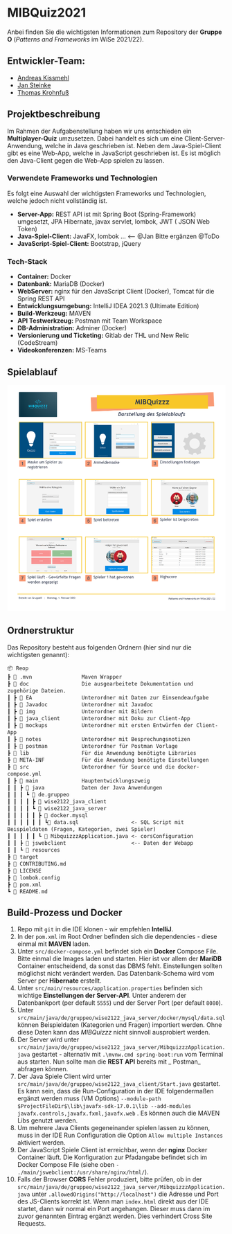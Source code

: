 # MIBQuiz2021

Anbei finden Sie die wichtigsten Informationen zum Repository der **Gruppe O** (*Patterns and Frameworks* im WiSe
2021/22).

## Entwickler-Team:

* [Andreas Kissmehl](https://git.mylab.th-luebeck.de/andreas.kissmehl)
* [Jan Steinke](https://git.mylab.th-luebeck.de/jan.steinke)
* [Thomas Krohnfuß](https://git.mylab.th-luebeck.de/BSG2000)

## Projektbeschreibung

Im Rahmen der Aufgabenstellung haben wir uns entschieden ein **Multiplayer-Quiz** umzusetzen. Dabei handelt es sich um
eine Client-Server-Anwendung, welche in Java geschrieben ist. Neben dem Java-Spiel-Client gibt es eine Web-App, welche
in JavaScript geschrieben ist. Es ist möglich den Java-Client gegen die Web-App spielen zu lassen.

### Verwendete Frameworks und Technologien

Es folgt eine Auswahl der wichtigsten Frameworks und Technologien, welche jedoch nicht vollständig ist.

* **Server-App:** REST API ist mit Spring Boot (Spring-Framework) umgesetzt, JPA Hibernate, javax servlet, lombok, JWT (
  JSON Web Token)
* **Java-Spiel-Client:** JavaFX, lombok ... <-- @Jan Bitte ergänzen @ToDo
* **JavaScript-Spiel-Client:** Bootstrap, jQuery

### Tech-Stack

* **Container:** Docker
* **Datenbank:** MariaDB (Docker)
* **WebServer:** nginx für den JavaScript Client (Docker), Tomcat für die Spring REST API
* **Entwicklungsumgebung:** IntelliJ IDEA 2021.3 (Ultimate Edition)
* **Build-Werkzeug:** MAVEN
* **API Testwerkzeug:** Postman mit Team Workspace
* **DB-Administration:** Adminer (Docker)
* **Versionierung und Ticketing:** Gitlab der THL und New Relic (CodeStream)
* **Videokonferenzen:** MS-Teams

## Spielablauf

![Hauptfenster der Client-App](doc/img/Spielablauf_Uebersicht.png)

## Ordnerstruktur

Das Repository besteht aus folgenden Ordnern (hier sind nur die wichtigsten genannt):

    📦 Reop
    ┣ 📂 .mvn                Maven Wrapper
    ┣ 📂 doc                 Die ausgearbeitete Dokumentation und zugehörige Dateien.
    ┃ ┣ 📂 EA                Unterordner mit Daten zur Einsendeaufgabe
    ┃ ┣ 📂 Javadoc           Unterordner mit Javadoc
    ┃ ┣ 📂 img               Unterordner mit Bildern
    ┃ ┣ 📂 java_client       Unterordner mit Doku zur Client-App
    ┃ ┣ 📂 mockups           Unterordner mit ersten Entwürfen der Client-App
    ┃ ┣ 📂 notes             Unterordner mit Besprechungsnotizen
    ┃ ┣ 📂 postman           Unterordner für Postman Vorlage
    ┣ 📂 lib                 Für die Anwendung benötigte Libraries
    ┣ 📂 META-INF            Für die Anwendung benötigte Einstellungen
    ┣ 📂 src                 Unterordner für Source und die docker-compose.yml
    ┃ ┣ 📂 main              Hauptentwicklungszweig
    ┃ ┃ ┣ 📂 java            Daten der Java Anwendungen
    ┃ ┃ ┃ ┗ 📂 de.gruppeo
    ┃ ┃ ┃ ┃ ┣ 📂 wise2122_java_client
    ┃ ┃ ┃ ┃ ┗ 📂 wise2122_java_server
    ┃ ┃ ┃ ┃ ┃ ┣ 📂 docker.mysql
    ┃ ┃ ┃ ┃ ┃ ┃ ┗📜 data.sql                 <- SQL Script mit Beispieldaten (Fragen, Kategorien, zwei Spieler)
    ┃ ┃ ┃ ┃ ┃ ┗ 📜 MibquizzzApplication.java <- corsConfiguration
    ┃ ┃ ┣ 📂 jswebclient                     <-- Daten der Webapp
    ┃ ┃ ┗ 📂 resources
    ┣ 📂 target
    ┣ 📜 CONTRIBUTING.md
    ┣ 📜 LICENSE
    ┣ 📜 lombok.config
    ┣ 📜 pom.xml
    ┗ 📜 README.md

## Build-Prozess und Docker

1. Repo mit `git` in die IDE klonen - wir empfehlen **IntelliJ**.
2. In der `pom.xml` im Root Ordner befinden sich die dependencies - diese einmal mit **MAVEN** laden.
3. Unter `src/docker-compose.yml` befindet sich ein **Docker** Compose File. Bitte einmal die Images laden und starten.
   Hier ist vor allem der **MariDB** Container entscheidend, da sonst das DBMS fehlt. Einstellungen sollten möglichst
   nicht verändert werden. Das Datenbank-Schema wird vom Server per **Hibernate** erstellt.
4. Unter `src/main/resources/application.properties` befinden sich wichtige **Einstellungen der Server-API**. Unter
   anderem der Datenbankport (per default `5555`) und der Server Port (per default `8080`).
5. Unter `src/main/java/de/gruppeo/wise2122_java_server/docker/mysql/data.sql` können Beispieldaten (Kategorien und
   Fragen) importiert werden. Ohne diese Daten kann das _MIBQuizzz_ nicht sinnvoll ausprobiert werden.
6. Der Server wird unter `src/main/java/de/gruppeo/wise2122_java_server/MibquizzzApplication.java` gestartet -
   alternativ mit `.\mvnw.cmd spring-boot:run` vom Terminal aus starten. Nun sollte man die **REST API** bereits mit _
   Postman_ abfragen können.
7. Der Java Spiele Client wird unter `src/main/java/de/gruppeo/wise2122_java_client/Start.java` gestartet. Es kann sein,
   dass die Run-Configuration in der IDE folgendermaßen ergänzt werden muss (VM
   Options) `--module-path $ProjectFileDir$\lib\javafx-sdk-17.0.1\lib --add-modules javafx.controls,javafx.fxml,javafx.web`
   . Es können auch die MAVEN Libs genutzt werden.
8. Um mehrere Java Clients gegeneinander spielen lassen zu können, muss in der IDE Run Configuration die
   Option `Allow multiple Instances` aktiviert werden.
9. Der JavaScript Spiele Client ist erreichbar, wenn der **nginx** Docker Container läuft. Die Konfiguration zur
   Pfadangabe befindet sich im Docker Compose File (siehe oben `- ./main/jswebclient:/usr/share/nginx/html/`).
10. Falls der Browser **CORS** Fehler produziert, bitte prüfen, ob in
    der `src/main/java/de/gruppeo/wise2122_java_server/MibquizzzApplication.java`
    unter `.allowedOrigins("http://localhost")` die Adresse und Port des JS-Clients korrekt ist. Wenn man `index.html`
    direkt aus der IDE startet, dann wir normal ein Port angehangen. Dieser muss dann im zuvor genannten Eintrag ergänzt
    werden. Dies verhindert Cross Site Requests.